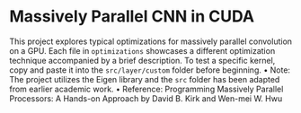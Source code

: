 # Massively Parallel CNN in CUDA
This project explores typical optimizations for massively parallel convolution on a GPU. Each file in `optimizations` showcases a different optimization technique accompanied by a brief description. To test a specific kernel, copy and paste it into the `src/layer/custom` folder before beginning.
	•	Note: The project utilizes the Eigen library and the `src` folder has been adapted from earlier academic work.
    •	Reference: Programming Massively Parallel Processors: A Hands-on Approach by David B. Kirk and Wen-mei W. Hwu